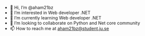 - 👋 Hi, I’m @aham21bz
- 👀 I’m interested in Web developer .NET
- 🌱 I’m currently learning Web developer .NET
- 💞️ I’m looking to collaborate on Python and Net core community
- 📫 How to reach me at aham21bz@student.ju.se

<!---
aham21bz/aham21bz is a ✨ special ✨ repository because its `README.md` (this file) appears on your GitHub profile.
You can click the Preview link to take a look at your changes.
--->
